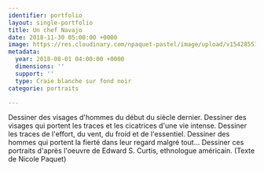 ```yaml
---
identifier: portfolio
layout: single-portfolio
title: Un chef Navajo
date: 2018-11-30 05:00:00 +0000
image: https://res.cloudinary.com/npaquet-pastel/image/upload/v1542855158/chef-navajo.jpg
metadata:
  year: 2018-08-01 04:00:00 +0000
  dimensions: ''
  support: ''
  type: Craie blanche sur fond noir
categorie: portraits

---
```

Dessiner des visages d'hommes du début du siècle dernier. Dessiner des visages qui portent les traces et les cicatrices d'une vie intense. Dessiner les traces de l'effort, du vent, du froid et de l'essentiel. Dessiner des hommes qui portent la fierté dans leur regard malgré tout... Dessiner ces portraits d'après l'oeuvre de Edward S. Curtis, ethnologue américain. (Texte de Nicole Paquet)